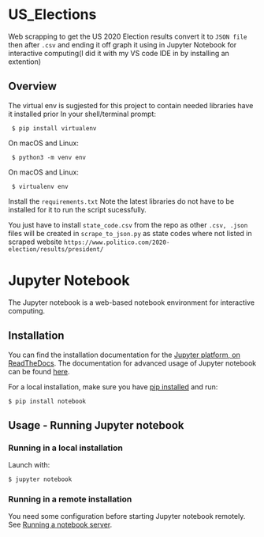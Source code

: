 # US_Elections

Web scrapping to get the US 2020 Election results convert it to `JSON file` then after `.csv` and ending it off graph it using in Jupyter Notebook for interactive computing(I did it with my VS code IDE in 
by installing an extention)

## Overview

The virtual env is sugjested for this project to contain needed libraries
have it installed prior
In your shell/terminal prompt:

	 $ pip install virtualenv

On macOS and Linux:

	 $ python3 -m venv env
   

On macOS and Linux:

	 $ virtualenv env
  
  
Install the `requirements.txt` Note the latest libraries do not have to be installed for it to run the script sucessfully.
 
 
You just have to install `state_code.csv` from the repo as other `.csv, .json` files will be created in `scrape_to_json.py` as state codes where not listed in scraped website 
`https://www.politico.com/2020-election/results/president/`

 
 # Jupyter Notebook
 
 The Jupyter notebook is a web-based notebook environment for interactive
computing.

## Installation
You can find the installation documentation for the
[Jupyter platform, on ReadTheDocs](https://jupyter.readthedocs.io/en/latest/install.html).
The documentation for advanced usage of Jupyter notebook can be found
[here](https://jupyter-notebook.readthedocs.io/en/latest/).

For a local installation, make sure you have
[pip installed](https://pip.readthedocs.io/en/stable/installing/) and run:

    $ pip install notebook

## Usage - Running Jupyter notebook

### Running in a local installation

Launch with:

    $ jupyter notebook

### Running in a remote installation

You need some configuration before starting Jupyter notebook remotely. See [Running a notebook server](https://jupyter-notebook.readthedocs.io/en/stable/public_server.html).
